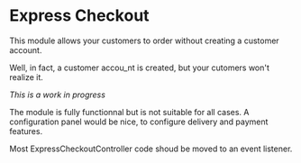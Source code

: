 # Express Checkout

This module allows your customers to order without creating a customer account.

Well, in fact, a customer accou_nt is created, but your cutomers won't realize it.

*This is a work in progress*

The module is fully functionnal but is not suitable for all cases.
A configuration panel would be nice, to configure delivery and payment features.

Most ExpressCheckoutController code shoud be moved to an event listener.
